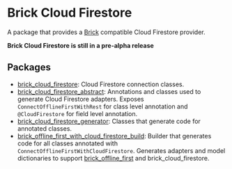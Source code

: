 # Brick Cloud Firestore

A package that provides a [Brick][brick] compatible Cloud Firestore provider.

**Brick Cloud Firestore is still in a pre-alpha release**

## Packages

- [brick_cloud_firestore][brick_cloud_firestore]: Cloud Firestore connection classes.
- [brick_cloud_firestore_abstract][brick_cloud_firestore_abstract]: Annotations and classes used to generate Cloud Firestore adapters. Exposes `ConnectOfflineFirstWithRest` for class level annotation and `@CloudFirestore` for field level annotation.
- [brick_cloud_firestore_generator][brick_cloud_firestore_generator]: Classes that generate code for annotated classes.
- [brick_offline_first_with_cloud_firestore_build][brick_offline_first_with_cloud_firestore_build]: Builder that generates code for all classes annotated with `ConnectOfflineFirstWithCloudFirestore`. Generates adapters and model dictionaries to support [brick_offline_first][brick_offline_first] and brick_cloud_firestore.

[brick]:https://github.com/greenbits/brick
[brick_offline_first]:https://github.com/greenbits/brick/tree/master/packages/brick_offline_first
[brick_cloud_firestore]:https://github.com/jnhuynh/brick_cloud_firestore/tree/master/brick_cloud_firestore
[brick_cloud_firestore_abstract]:https://github.com/jnhuynh/brick_cloud_firestore/tree/master/brick_cloud_firestore_abstract
[brick_cloud_firestore_generator]:https://github.com/jnhuynh/brick_cloud_firestore/tree/master/brick_cloud_firestore_generator
[brick_offline_first_with_cloud_firestore_build]:https://github.com/jnhuynh/brick_cloud_firestore/tree/master/brick_offline_first_with_cloud_firestore_build
